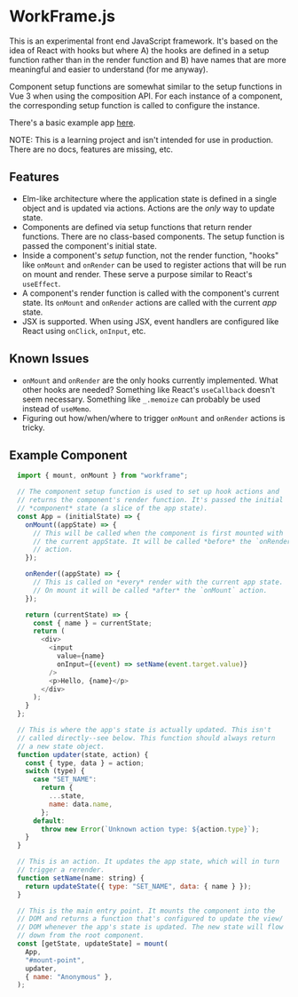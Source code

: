 # WorkFrame.js

This is an experimental front end JavaScript framework. It's based on
the idea of React with hooks but where A) the hooks are defined in a
setup function rather than in the render function and B) have names that
are more meaningful and easier to understand (for me anyway).

Component setup functions are somewhat similar to the setup functions in
Vue 3 when using the composition API. For each instance of a component,
the corresponding setup function is called to configure the instance.

There's a basic example app [here](https://github.com/wylee/workframe-example).

NOTE: This is a learning project and isn't intended for use in
production. There are no docs, features are missing, etc.

## Features

- Elm-like architecture where the application state is defined in a
  single object and is updated via actions. Actions are the *only* way
  to update state.
- Components are defined via setup functions that return render
  functions. There are no class-based components. The setup function is
  passed the component's initial state.
- Inside a component's *setup* function, not the render function,
  "hooks" like `onMount` and `onRender` can be used to register actions
  that will be run on mount and render. These serve a purpose similar to
  React's `useEffect`.
- A component's render function is called with the component's current
  state. Its `onMount` and `onRender` actions are called with the
  current *app* state.
- JSX is supported. When using JSX, event handlers are configured like
  React using `onClick`, `onInput`, etc.

## Known Issues

- `onMount` and `onRender` are the only hooks currently implemented.
  What other hooks are needed? Something like React's `useCallback`
  doesn't seem necessary. Something like `_.memoize` can probably be
  used instead of `useMemo`.
- Figuring out how/when/where to trigger `onMount` and `onRender`
  actions is tricky.

## Example Component

```javascript
  import { mount, onMount } from "workframe";

  // The component setup function is used to set up hook actions and
  // returns the component's render function. It's passed the initial
  // *component* state (a slice of the app state).
  const App = (initialState) => {
    onMount((appState) => {
      // This will be called when the component is first mounted with
      // the current appState. It will be called *before* the `onRender`
      // action.
    });

    onRender((appState) => {
      // This is called on *every* render with the current app state.
      // On mount it will be called *after* the `onMount` action.
    });

    return (currentState) => {
      const { name } = currentState;
      return (
        <div>
          <input
            value={name}
            onInput={(event) => setName(event.target.value)}
          />
          <p>Hello, {name}</p>
        </div>
      );
    }
  };

  // This is where the app's state is actually updated. This isn't
  // called directly--see below. This function should always return
  // a new state object.
  function updater(state, action) {
    const { type, data } = action;
    switch (type) {
      case "SET_NAME":
        return {
          ...state,
          name: data.name,
        };
      default:
        throw new Error(`Unknown action type: ${action.type}`);
    }
  }

  // This is an action. It updates the app state, which will in turn
  // trigger a rerender.
  function setName(name: string) {
    return updateState({ type: "SET_NAME", data: { name } });
  }

  // This is the main entry point. It mounts the component into the
  // DOM and returns a function that's configured to update the view/
  // DOM whenever the app's state is updated. The new state will flow
  // down from the root component.
  const [getState, updateState] = mount(
    App,
    "#mount-point",
    updater,
    { name: "Anonymous" },
  );
```
